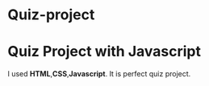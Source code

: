 # Quiz-project
<h1>Quiz Project with Javascript</h1>
I used <b>HTML</b>,<b>CSS</b>,<b>Javascript</b>.
It is perfect quiz project.
